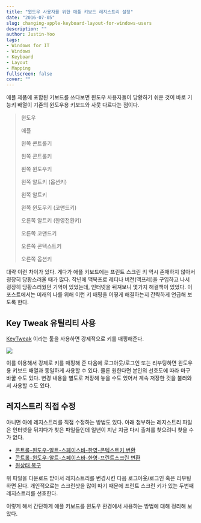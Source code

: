```yaml
---
title: "윈도우 사용자를 위한 애플 키보드 레지스트리 설정"
date: "2016-07-05"
slug: changing-apple-keyboard-layout-for-windows-users
description: ""
author: Justin-Yoo
tags:
- Windows for IT
- Windows
- Keyboard
- Layout
- Mapping
fullscreen: false
cover: ""
---
```


애플 제품에 포함된 키보드를 쓰다보면 윈도우 사용자들이 당황하기 쉬운 것이 바로 기능키 배열이 기존의 윈도우용 키보드와 사뭇 다르다는 점이다.

> 윈도우
> 
> 애플
> 
> 왼쪽 콘트롤키
> 
> 왼쪽 콘트롤키
> 
> 왼쪽 윈도우키
> 
> 왼쪽 알트키 (옵션키)
> 
> 왼쪽 알트키
> 
> 왼쪽 윈도우키 (코맨드키)
> 
> 오른쪽 알트키 (한영전환키)
> 
> 오른쪽 코맨드키
> 
> 오른쪽 콘텍스트키
> 
> 오른쪽 옵션키

대략 이런 차이가 있다. 게다가 애플 키보드에는 프린트 스크린 키 역시 존재하지 않아서 굉장히 당황스러울 때가 많다. 작년에 맥북프로 레티나 버전(맥프레)을 구입하고 나서 굉장히 당황스러웠던 기억이 있었는데, 인터넷을 뒤져보니 몇가지 해결책이 있었다. 이 포스트에서는 미래의 나를 위해 이런 키 매핑을 어떻게 해결하는지 간략하게 언급해 보도록 한다.

## Key Tweak 유틸리티 사용

[KeyTweak](http://keytweak.en.softonic.com) 이라는 툴을 사용하면 강제적으로 키를 매핑해준다.

![](https://sa0blogs.blob.core.windows.net/aliencube/2016/07/apple-keyboard-remapping-01.png)

이를 이용해서 강제로 키를 매핑해 준 다음에 로그아웃/로그인 또는 리부팅하면 윈도우용 키보드 배열과 동일하게 사용할 수 있다. 물론 원한다면 본인의 선호도에 따라 마구 바꿀 수도 있다. 변경 내용을 별도로 저장해 놓을 수도 있어서 계속 저장한 것을 불러와서 사용할 수도 있다.

## 레지스트리 직접 수정

아니면 아예 레지스트리를 직접 수정하는 방법도 있다. 아래 첨부하는 레지스트리 파일은 인터넷을 뒤지다가 찾은 파일들인데 일년이 지난 지금 다시 출처를 찾으려니 찾을 수가 없다.

- [콘트롤-윈도우-알트-스페이스바-한영-콘텍스트키 변환](https://sa0blogs.blob.core.windows.net/aliencube/2016/07/apple-keyboard-ctrl-win-alt-space-korean-context.zip)
- [콘트롤-윈도우-알트-스페이스바-한영-프린트스크린 변환](https://sa0blogs.blob.core.windows.net/aliencube/2016/07/apple-keyboard-ctrl-win-alt-space-korean-printscreen.zip)
- [원상태 복구](https://sa0blogs.blob.core.windows.net/aliencube/2016/07/apple-keyboard-restore-default.zip)

위 파일을 다운로드 받아서 레지스트리를 변경시킨 다음 로그아웃/로그인 혹은 리부팅하면 된다. 개인적으로는 스크린샷을 많이 따기 때문에 프린트 스크린 키가 있는 두번째 레지스트리를 선호한다.

이렇게 해서 간단하게 애플 키보드를 윈도우 환경에서 사용하는 방법에 대해 정리해 보았다.
